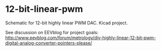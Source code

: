 # 12-bit-linear-pwm
Schematic for 12-bit highly linear PWM DAC.
Kicad project.

See discussion on EEVblog for project goals: http://www.eevblog.com/forum/metrology/diy-highly-linear-12-bit-pwm-digital-analog-converter-pointers-please/

